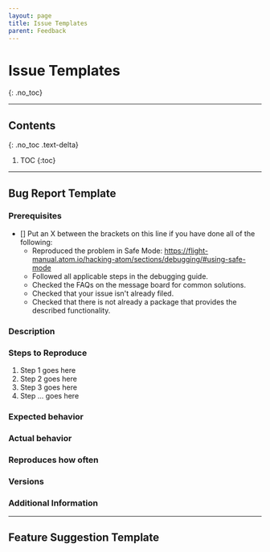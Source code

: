 ```yaml
---
layout: page
title: Issue Templates
parent: Feedback
---
```


# Issue Templates
{: .no_toc}

---
## Contents
{: .no_toc .text-delta}

1. TOC
{:toc}
---

## Bug Report Template

<!--

Have you read Atom's Code of Conduct? By filing an Issue, you are expected to comply with it, including treating everyone with respect: https://github.com/atom/.github/blob/master/CODE_OF_CONDUCT.md

Do you want to ask a question? Are you looking for support? The Atom message board is the best place for getting support: https://discuss.atom.io

-->

### Prerequisites

* [] Put an X between the brackets on this line if you have done all of the following:
    * Reproduced the problem in Safe Mode: <https://flight-manual.atom.io/hacking-atom/sections/debugging/#using-safe-mode>
    * Followed all applicable steps in the debugging guide.
    * Checked the FAQs on the message board for common solutions.
    * Checked that your issue isn't already filed.
    * Checked that there is not already a package that provides the described functionality.

### Description

<!-- Description of the issue -->

### Steps to Reproduce

1. Step 1 goes here <!-- First Step -->
1. Step 2 goes here <!-- Second Step -->
1. Step 3 goes here <!-- Third Step -->
1. Step ... goes here <!-- and so on… -->

### Expected behavior

<!-- What you expect to happen -->

### Actual behavior

<!-- What actually happens -->

### Reproduces how often

<!-- What percentage of the time does it reproduce? -->

### Versions

<!-- You can get this information from copy and pasting the output of `atom --version` and `apm --version` from the command line. Also, please include the OS and what version of the OS you're running. -->

### Additional Information

<!-- Any additional information, configuration or data that might be necessary to reproduce the issue. -->

---
## Feature Suggestion Template
